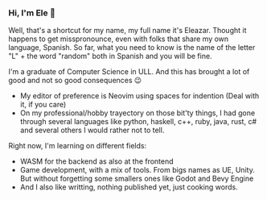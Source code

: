 ### Hi, I'm Ele 👋

Well, that's a shortcut for my name, my full name it's Eleazar. Thought it happens to get misspronounce, even with folks that share my own language, Spanish. So far, what you need to know is the name of the letter "L" + the word "random" both in Spanish and you will be fine.

I'm a graduate of Computer Science in ULL. And this has brought a lot of good and not so good consequences 😉

- My editor of preference is Neovim using spaces for indention (Deal with it, if you care)
- On my professional/hobby trayectory on those bit'ty things, I had gone through several languages like python, haskell, c++, ruby, java, rust, c# and several others I would rather not to tell.

Right now, I'm learning on different fields:
- WASM for the backend as also at the frontend
- Game development, with a mix of tools. From bigs names as UE, Unity. But without forgetting some smallers ones like Godot and Bevy Engine
- And I also like writting, nothing published yet, just cooking words.
